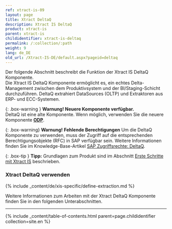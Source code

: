 ```yaml
---
ref: xtract-is-09
layout: page
title: Xtract DeltaQ
description: Xtract IS DeltaQ
product: xtract-is
parent: xtract-is
childidentifier: xtract-is-deltaq
permalink: /:collection/:path
weight: 9
lang: de_DE
old_url: /Xtract-IS-DE/default.aspx?pageid=deltaq
---
```

Der folgende Abschnitt beschreibt die Funktion der Xtract IS DeltaQ Komponente.<br>
Die Xtract IS DeltaQ Komponente ermöglicht es, ein echtes Delta-Management zwischen dem Produktivsystem und der BI/Staging-Schicht durchzuführen.
DeltaQ extrahiert DataSources (OLTP) und Extraktoren aus ERP- und ECC-Systemen.

{: .box-warning } 
**Warnung! Neuere Komponente verfügbar.**<br>
DeltaQ ist eine alte Komponente. Wenn möglich, verwenden Sie die neuere Komponente **[ODP](./odp)**.

{: .box-warning}
**Warnung!** **Fehlende Berechtigungen**
Um die DeltaQ Komponente zu verwenden, muss der Zugriff auf die entsprechenden Berechtigungsobjekte (RFC) in SAP verfügbar sein. 
Weitere Informationen finden Sie im Knowledge-Base-Artikel [SAP Zugriffsrechte: DeltaQ](https://kb.theobald-software.com/sap/authority-objects-sap-user-rights#deltaq).

{: .box-tip }
**Tipp:** Grundlagen zum Produkt sind im Abschnitt [Erste Schritte mit Xtract IS](./erste-schritte) beschrieben.<br>

### Xtract DeltaQ verwenden
{% include _content/de/xis-specific/define-extraction.md %}

Weitere Informationen zum Arbeiten mit der Xtract DeltaQ Komponente finden Sie in den folgenden Unterabschnitten.

---

{% include _content/table-of-contents.html parent=page.childidentifier collection=site.en %}
